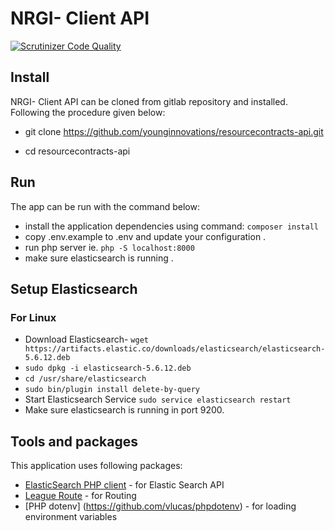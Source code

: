 # NRGI- Client API

[![Scrutinizer Code Quality](https://scrutinizer-ci.com/g/younginnovations/resourcecontracts-api/badges/quality-score.png?b=master)](https://scrutinizer-ci.com/g/younginnovations/resourcecontracts-api/?branch=master)

## Install

NRGI- Client API can be cloned from gitlab repository and installed. Following the procedure given below:

* git clone https://github.com/younginnovations/resourcecontracts-api.git


* cd resourcecontracts-api

## Run

The app can be run with the command below:

* install the application dependencies using command: `composer install`
* copy .env.example to .env and update your configuration .
* run php server ie. `php -S localhost:8000`
* make sure elasticsearch is running .

## Setup Elasticsearch

### For Linux

* Download Elasticsearch- `wget https://artifacts.elastic.co/downloads/elasticsearch/elasticsearch-5.6.12.deb`
* `sudo dpkg -i elasticsearch-5.6.12.deb `
* `cd /usr/share/elasticsearch`
* `sudo bin/plugin install delete-by-query`
* Start Elasticsearch Service `sudo service elasticsearch restart`
* Make sure elasticsearch is running in port 9200.

## Tools and packages

This application uses following packages:

* [ElasticSearch PHP client](https://github.com/elastic/elasticsearch-php) - for Elastic Search API
* [League Route](http://route.thephpleague.com/) - for Routing
* [PHP dotenv] (https://github.com/vlucas/phpdotenv) - for loading environment variables

